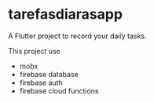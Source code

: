 # tarefasdiarasapp

A Flutter project to record your daily tasks.

This project use
* mobx
* firebase database
* firebase auth
* firebase cloud functions
